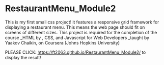 # RestaurantMenu_Module2
This is my first small css project! it features a responsive grid framework for displaying a restaurant menu. This means the web page should fit on screens of different sizes. This project is required for the completion of the course _HTML by , CSS, and Javascript for Web Developers _taught by Yaakov Chaikin, on Coursera (Johns Hopkins University)

PLEASE CLICK:
https://ft2063.github.io/RestaurantMenu_Module2/
to display the result!
